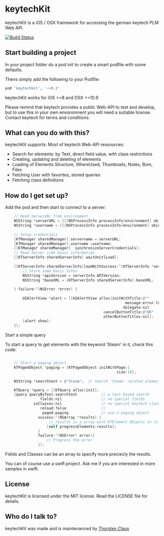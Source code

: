 # keytechKit

keytechKit is a iOS / OSX framework for accessing the german keytech PLM Web API. 

[![Build Status](https://travis-ci.org/vvanchesa/keytechkit.svg?branch=master)](https://travis-ci.org/vvanchesa/keytechkit)

## Start building a project

In your project folder do a 
pod init
to create a smart podfile with some defaults.

Thens simply add the following to your Podfile:
``` ruby
pod 'keytechkit', '~>0.2'
```

keytechKit works for iOS >=8 and OSX >=10.9

Please remind that keytech provides a public Web-API to test and develop, but to use this in your own envoronment you will need a suitable license. Contact keytech for terms and conditions.

## What can you do with this?

keytechKit supports: 
Most of keytech Web-API ressources: 
* Search for elements: by Text, direct field value, with class restrictions
* Creating, updating and deleting of elements
* Loading of Elements Structure, WhereUsed, Thumbnails, Notes, Bom, Files
* Fetching User with favorites, stored queries
* Fetching class definitions 


## How do I get set up?

Add the pod and then start to connect to a server: 

``` Objective-C
    // Read ServerURL from environment
    NSString *serverURL = [[[NSProcessInfo processInfo]environment] objectForKey:@"APIURL"]; 
    NSString *username = [[[NSProcessInfo processInfo]environment] objectForKey:@"APIUserName"];
    
    // Setup credentials
    [KTManager sharedManager].servername = serverURL;
    [KTManager sharedManager].username =username;
    [[KTManager sharedManager]  synchronizeServerCredentials];
    // Read Server side basic information
    [[KTServerInfo sharedServerInfo] waitUnitlLoad];
    
    [[KTServerInfo sharedServerInfo]loadWithSuccess:^(KTServerInfo *serverInfo) {
        // Store some basic Infos
        NSString *apiVersion = serverInfo.APIVersion;
        NSString *baseURL = [KTServerInfo sharedServerInfo].baseURL;
        
    } failure:^(NSError *error) {
        
        UIAlertView *alert = [[UIAlertView alloc]initWithTitle:@""
                                                       message:error.localizedDescription
                                                      delegate:nil
                                             cancelButtonTitle:@"OK"
                                             otherButtonTitles:nil];
        [alert show];
    }];
```

Start a simple query

To start a query to get elements with the keyword 'Steam' in it, check this code: 

``` Objective-C

    // Start a paging object 
    KTPagedObject *paging = [KTPagedObject initWithPage:1
                                                   size:10];
    
    NSString *searchtext = @"Steam";  // Search 'Steam' related elements

    KTQuery *query = [[KTQuery alloc]init];
    [query queryByText:searchtext           // a text based search
                fields:nil                  // no special fields
             inClasses:nil                  // no special keytech classes (all in this case) 
                reload:false                //                  
                 paged:paging               // use a paging object
               success:^(NSArray *results) {
                    // results is a array with KTElement Objects in it
                   [self progressElements:results];
               }
               failure:^(NSError* error){
                   // Progress the error
               }];

```

Fields and Classes can be an array to specify more preciecly the results.


You can of course use a swift project. Ask me if you are interested in more samples in swift.


## License
keytechKit is licensed under the MIT license. Read the LICENSE file for details.


## Who do I talk to? ###

keytechKit was made and is maintenanced by [Thorsten Claus](https://claus-software.de)



